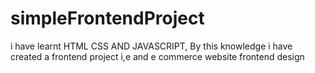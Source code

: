 # simpleFrontendProject
i have learnt HTML CSS AND JAVASCRIPT, By this knowledge i have created a frontend project i,e and e commerce website frontend design
